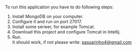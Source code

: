 To run this application you have to do following steps: </br>
1. Install MongoDB on your computer. </br>
2. Configure it and run on port 27017. </br>
3. Install some serwer, for example Tomcat. </br>
4. Download this project and configure Tomcat in Intellij. </br>
5. Run. </br>
It should work, if not please write: passarinho4@gmail.com